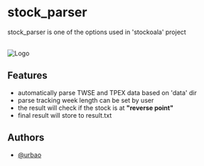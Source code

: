 
# stock_parser

stock_parser is one of the options used in 'stockoala' project<br/><br/>




![Logo](https://cdn-icons-png.flaticon.com/256/2737/2737448.png)


## Features

- automatically parse TWSE and TPEX data based on 'data' dir
- parse tracking week length can be set by user
- the result will check if the stock is at **"reverse point"**
- final result will store to result.txt


## Authors

- [@urbao](https://www.github.com/urbao)

